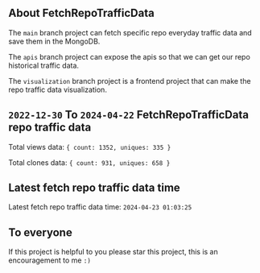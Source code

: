 ## About FetchRepoTrafficData

The `main` branch project can fetch specific repo everyday traffic data and save them in the MongoDB.

The `apis` branch project can expose the apis so that we can get our repo historical traffic data.

The `visualization` branch project is a frontend project that can make the repo traffic data visualization.

## `2022-12-30` To `2024-04-22` FetchRepoTrafficData repo traffic data

Total views data: `{ count: 1352, uniques: 335 }`

Total clones data: `{ count: 931, uniques: 658 }`

## Latest fetch repo traffic data time

Latest fetch repo traffic data time: `2024-04-23 01:03:25`

## To everyone

If this project is helpful to you please star this project, this is an encouragement to me `:)`



